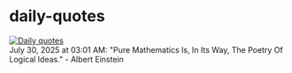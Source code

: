 # daily-quotes
[![Daily quotes](https://github.com/ceepu8/daily-quotes/actions/workflows/daily-quote.yml/badge.svg)](https://github.com/ceepu8/daily-quotes/actions/workflows/daily-quote.yml)<br/>
July 30, 2025 at 03:01 AM: "Pure Mathematics Is, In Its Way, The Poetry Of Logical Ideas." - Albert Einstein
